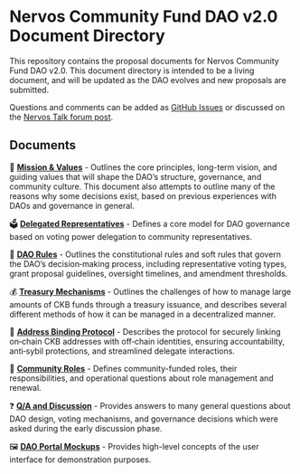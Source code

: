  # Nervos Community Fund DAO v2.0 Document Directory

 This repository contains the proposal documents for Nervos Community Fund DAO v2.0. This document directory is intended to be a living document, and will be updated as the DAO evolves and new proposals are submitted.

Questions and comments can be added as [GitHub Issues](https://github.com/CKBDAO/ckb-dao-v2/issues) or discussed on the [Nervos Talk forum post](https://talk.nervos.org/t/proposal-for-community-fund-dao-v2/8737).

 ## Documents

🎯 [**Mission & Values**](docs/mission-and-values.md) - Outlines the core principles, long-term vision, and guiding values that will shape the DAO’s structure, governance, and community culture. This document also attempts to outline many of the reasons why some decisions exist, based on previous experiences with DAOs and governance in general.

🗳️ [**Delegated Representatives**](docs/delegated-representatives.md) - Defines a core model for DAO governance based on voting power delegation to community representatives.

📜 [**DAO Rules**](docs/dao-rules.md) - Outlines the constitutional rules and soft rules that govern the DAO’s decision‑making process, including representative voting types, grant proposal guidelines, oversight timelines, and amendment thresholds.

💰 [**Treasury Mechanisms**](docs/treasury-mechanisms.md) - Outlines the challenges of how to manage large amounts of CKB funds through a treasury issuance, and describes several different methods of how it can be managed in a decentralized manner.

🔗 [**Address Binding Protocol**](docs/address-binding-protocol.md) - Describes the protocol for securely linking on‑chain CKB addresses with off‑chain identities, ensuring accountability, anti‑sybil protections, and streamlined delegate interactions.

👥 [**Community Roles**](docs/community-roles.md) - Defines community-funded roles, their responsibilities, and operational questions about role management and renewal.

❓ [**Q/A and Discussion**](docs/qa-and-discussion.md) - Provides answers to many general  questions about DAO design, voting mechanisms, and governance decisions which were asked during the early discussion phase.

🖼️ [**DAO Portal Mockups**](docs/dao-portal-mockups.md) - Provides high-level concepts of the user interface for demonstration purposes.
